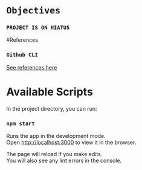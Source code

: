 # `Objectives`
### `PROJECT IS ON HIATUS`

#References

### `Github CLI`
[See references here](https://cli.github.com/manual/)

# Available Scripts

In the project directory, you can run:

### `npm start`

Runs the app in the development mode.<br />
Open [http://localhost:3000](http://localhost:3000) to view it in the browser.

The page will reload if you make edits.<br />
You will also see any lint errors in the console.

